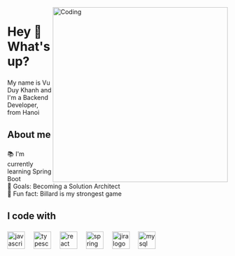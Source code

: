 <img align="right" alt="Coding" width="400" src="https://caodang.fpt.edu.vn/wp-content/uploads/spring-framework.png" />
<h1 align="left">Hey 👋 What's up?</h1>

###

<p align="left">My name is Vu Duy Khanh and I'm a Backend Developer, from Hanoi</p>

###

<h2 align="left">About me</h2>

###

<p align="left">📚 I'm currently learning Spring Boot<br>🎯 Goals: Becoming a Solution Architect<br>🎲 Fun fact: Billard is my strongest game</p>

###

<h2 align="left">I code with</h2>

###

<div align="left">
  <img src="https://cdn.jsdelivr.net/gh/devicons/devicon/icons/javascript/javascript-original.svg" height="40" alt="javascript logo"  />
  <img width="12" />
  <img src="https://cdn.jsdelivr.net/gh/devicons/devicon/icons/typescript/typescript-original.svg" height="40" alt="typescript logo"  />
  <img width="12" />
  <img src="https://cdn.jsdelivr.net/gh/devicons/devicon/icons/react/react-original.svg" height="40" alt="react logo"  />
  <img width="12" />
  <img src="https://cdn.jsdelivr.net/gh/devicons/devicon/icons/spring/spring-original.svg" height="40" alt="spring logo"  />
  <img width="12" />
  <img src="https://cdn.jsdelivr.net/gh/devicons/devicon/icons/jira/jira-original.svg" height="40" alt="jira logo"  />
  <img width="12" />
  <img src="https://cdn.jsdelivr.net/gh/devicons/devicon/icons/mysql/mysql-original.svg" height="40" alt="mysql logo"  />
</div>

###

###
